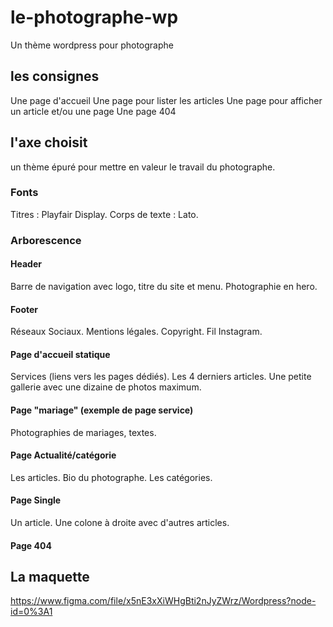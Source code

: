 # le-photographe-wp
Un thème wordpress pour photographe

## les consignes
Une page d'accueil
Une page pour lister les articles
Une page pour afficher un article et/ou une page
Une page 404

## l'axe choisit
un thème épuré pour mettre en valeur le travail du photographe.
### Fonts
Titres : Playfair Display.
Corps de texte : Lato.

### Arborescence
#### Header
Barre de navigation avec logo, titre du site et menu. 
Photographie en hero. 
#### Footer
Réseaux Sociaux. 
Mentions légales. 
Copyright. 
Fil Instagram. 
#### Page d'accueil statique
Services (liens vers les pages dédiés). 
Les 4 derniers articles. 
Une petite gallerie avec une dizaine de photos maximum. 
#### Page "mariage" (exemple de page service)
Photographies de mariages, textes. 
#### Page Actualité/catégorie
Les articles. 
Bio du photographe. 
Les catégories. 
#### Page Single
Un article. 
Une colone à droite avec d'autres articles. 
#### Page 404

## La maquette
https://www.figma.com/file/x5nE3xXiWHgBti2nJyZWrz/Wordpress?node-id=0%3A1
